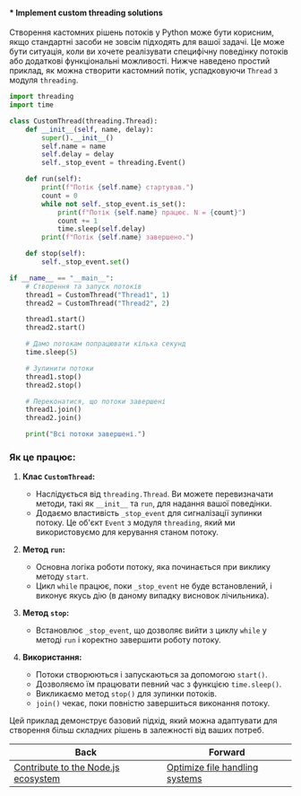 #### * Implement custom threading solutions

Створення кастомних рішень потоків у Python може бути корисним, якщо стандартні засоби не зовсім підходять для вашої задачі. Це може бути ситуація, коли ви хочете реалізувати специфічну поведінку потоків або додаткові функціональні можливості. Нижче наведено простий приклад, як можна створити кастомний потік, успадковуючи `Thread` з модуля `threading`.

```python
import threading
import time

class CustomThread(threading.Thread):
    def __init__(self, name, delay):
        super().__init__()
        self.name = name
        self.delay = delay
        self._stop_event = threading.Event()

    def run(self):
        print(f"Потік {self.name} стартував.")
        count = 0
        while not self._stop_event.is_set():
            print(f"Потік {self.name} працює. N = {count}")
            count += 1
            time.sleep(self.delay)
        print(f"Потік {self.name} завершено.")

    def stop(self):
        self._stop_event.set()

if __name__ == "__main__":
    # Створення та запуск потоків
    thread1 = CustomThread("Thread1", 1)
    thread2 = CustomThread("Thread2", 2)

    thread1.start()
    thread2.start()

    # Дамо потокам попрацювати кілька секунд
    time.sleep(5)

    # Зупинити потоки
    thread1.stop()
    thread2.stop()

    # Переконатися, що потоки завершені
    thread1.join()
    thread2.join()

    print("Всі потоки завершені.")
```

### Як це працює:

1. **Клас `CustomThread`:**
   - Наслідується від `threading.Thread`. Ви можете перевизначати методи, такі як `__init__` та `run`, для надання вашої поведінки.
   - Додаємо властивість `_stop_event` для сигналізації зупинки потоку. Це об'єкт `Event` з модуля `threading`, який ми використовуємо для керування станом потоку.

2. **Метод `run`:**
   - Основна логіка роботи потоку, яка починається при виклику методу `start`.
   - Цикл `while` працює, поки `_stop_event` не буде встановлений, і виконує якусь дію (в даному випадку висновок лічильника).

3. **Метод `stop`:**
   - Встановлює `_stop_event`, що дозволяє вийти з циклу `while` у методі `run` і коректно завершити роботу потоку.

4. **Використання:**
   - Потоки створюються і запускаються за допомогою `start()`.
   - Дозволяємо їм працювати певний час з функцією `time.sleep()`.
   - Викликаємо метод `stop()` для зупинки потоків.
   - `join()` чекає, поки повністю завершиться виконання потоку.

Цей приклад демонструє базовий підхід, який можна адаптувати для створення більш складних рішень в залежності від ваших потреб.

| Back | Forward |
|---|---|
| [Contribute to the Node.js ecosystem](/ua/senior/nodejs/join-the-nodejs-community.md)  | [Optimize file handling systems](/ua/senior/nodejs/optimize-file-management.md) |